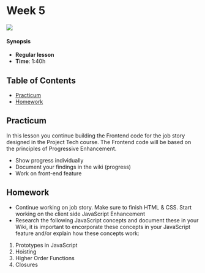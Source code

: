 <!--lint disable no-html-->

# Week 5

![][cover]

#### Synopsis

* **Regular lesson**
* **Time**: 1:40h

## Table of Contents

* [Practicum](#practicum)
* [Homework](#homework)

## Practicum

In this lesson you continue building the Frontend code for the job story designed in the Project Tech course. The Frontend code will be based on the principles of Progressive Enhancement.

* Show progress individually
* Document your findings in the wiki (progress)
* Work on front-end feature

## Homework

* Continue working on job story. Make sure to finish HTML & CSS. Start working on the client side JavaScript Enhancement
* Research the following JavaScript concepts and document these in your Wiki, it is important to encorporate these concepts in your JavaScript feature and/or explain how these concepts work:

1. Prototypes in JavaScript
2. Hoisting
3. Higher Order Functions
4. Closures


[cover]: https://eloquentjavascript.net/img/chapter_picture_18.jpg
